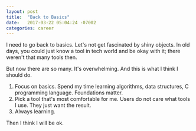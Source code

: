 ```yaml
---
layout: post
title:  "Back to Basics"
date:   2017-03-22 05:04:24 -07002
categories: career
---
```


I need to go back to basics. Let's not get fascinated by shiny objects. In old days, you could just know a tool in tech world and be okay with it; there weren't that many tools then.

But now there are so many. It's overwhelming. And this is what I think I should do.

1. Focus on basics. Spend my time learning algorithms, data structures, C programming language. Foundations matter.
2. Pick a tool that's most comfortable for me. Users do not care what tools I use. They just want the result.
3. Always learning.

Then I think I will be ok.